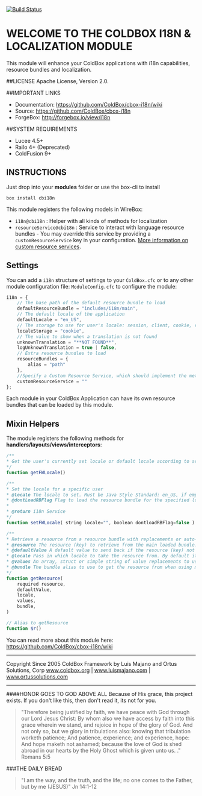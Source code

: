 [![Build Status](https://travis-ci.org/ColdBox/cbox-i18n.svg?branch=development)](https://travis-ci.org/ColdBox/cbox-i18n)

# WELCOME TO THE COLDBOX I18N & LOCALIZATION MODULE
This module will enhance your ColdBox applications with i18n capabilities,
resource bundles and localization.

##LICENSE
Apache License, Version 2.0.

##IMPORTANT LINKS
- Documentation: https://github.com/ColdBox/cbox-i18n/wiki
- Source: https://github.com/ColdBox/cbox-i18n
- ForgeBox: http://forgebox.io/view/i18n

##SYSTEM REQUIREMENTS
- Lucee 4.5+
- Railo 4+ (Deprecated)
- ColdFusion 9+

## INSTRUCTIONS

Just drop into your **modules** folder or use the box-cli to install

`box install cbi18n`

This module registers the following models in WireBox:

- `i18n@cbi18n` : Helper with all kinds of methods for localization
- `resourceService@cbi18n` : Service to interact with language resource bundles - You may override this service by providing a `customResourceService` key in your configuration.  [More information on custom resource services](https://github.com/coldbox-modules/cbox-i18n/wiki/Custom-Resource-Services).

## Settings
You can add a `i18n` structure of settings to your `ColdBox.cfc` or to any other module configuration file: `ModuleConfig.cfc` to configure the module:

```js
i18n = {
    // The base path of the default resource bundle to load
    defaultResourceBundle = "includes/i18n/main",
    // The default locale of the application
    defaultLocale = "en_US",
    // The storage to use for user's locale: session, client, cookie, request
    localeStorage = "cookie",
    // The value to show when a translation is not found
    unknownTranslation = "**NOT FOUND**",
    logUnknownTranslation = true | false,
    // Extra resource bundles to load
    resourceBundles = {
        alias = "path"
    },
    //Specify a Custom Resource Service, which should implement the methods or extend the base i18n ResourceService ( e.g. - using a database to store i18n )
    customResourceService = ""
};
```

Each module in your ColdBox Application can have its own resource bundles that can be loaded by this module.

## Mixin Helpers
The module registers the following methods for **handlers/layouts/views/interceptors**:

```js
/**
* Get the user's currently set locale or default locale according to settings
*/
function getFWLocale()

/**
* Set the locale for a specific user
* @locale The locale to set. Must be Java Style Standard: en_US, if empty it will default to the default locale
* @dontLoadRBFlag Flag to load the resource bundle for the specified locale (If not already loaded)
* 
* @return i18n Service
*/
function setFWLocale( string locale="", boolean dontloadRBFlag=false )

/**
* Retrieve a resource from a resource bundle with replacements or auto-loading
* @resource The resource (key) to retrieve from the main loaded bundle.
* @defaultValue A default value to send back if the resource (key) not found
* @locale Pass in which locale to take the resource from. By default it uses the user's current set locale
* @values An array, struct or simple string of value replacements to use on the resource string
* @bundle The bundle alias to use to get the resource from when using multiple resource bundles. By default the bundle name used is 'default'
*/
function getResource(
    required resource,
    defaultValue,
    locale,
    values,
    bundle,
)

// Alias to getResource
function $r()
```

You can read more about this module here: https://github.com/ColdBox/cbox-i18n/wiki

********************************************************************************
Copyright Since 2005 ColdBox Framework by Luis Majano and Ortus Solutions, Corp
www.coldbox.org | www.luismajano.com | www.ortussolutions.com
********************************************************************************
####HONOR GOES TO GOD ABOVE ALL
Because of His grace, this project exists. If you don't like this, then don't read it, its not for you.

>"Therefore being justified by faith, we have peace with God through our Lord Jesus Christ:
By whom also we have access by faith into this grace wherein we stand, and rejoice in hope of the glory of God.
And not only so, but we glory in tribulations also: knowing that tribulation worketh patience;
And patience, experience; and experience, hope:
And hope maketh not ashamed; because the love of God is shed abroad in our hearts by the 
Holy Ghost which is given unto us. ." Romans 5:5

###THE DAILY BREAD
 > "I am the way, and the truth, and the life; no one comes to the Father, but by me (JESUS)" Jn 14:1-12